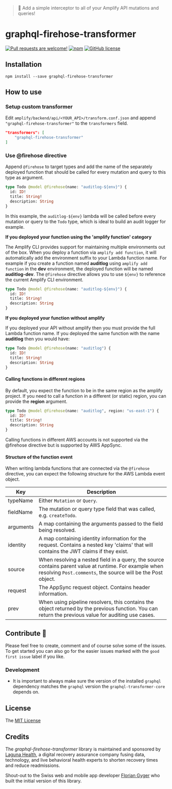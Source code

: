 > 🚒 Add a simple interceptor to all of your Amplify API mutations and queries!

# graphql-firehose-transformer

[![Pull requests are welcome!](https://img.shields.io/badge/PRs-welcome-brightgreen)](#contribute-)
[![npm](https://img.shields.io/npm/v/graphql-firehose-transformer)](https://www.npmjs.com/package/graphql-firehose-transformer)
[![GitHub license](https://img.shields.io/github/license/LaugnaHealth/graphql-firehose-transformer)](https://github.com/LaugnaHealth/graphql-firehose-transformer/blob/master/LICENSE)

## Installation

`npm install --save graphql-firehose-transformer`

## How to use

### Setup custom transformer

Edit `amplify/backend/api/<YOUR_API>/transform.conf.json` and append `"graphql-firehose-transformer"` to the `transformers` field.

```json
"transformers": [
    "graphql-firehose-transformer"
]
```

### Use @firehose directive

Append `@firehose` to target types and add the name of the separately deployed function that should be called for every mutation and query to this type as argument.

```graphql
type Todo @model @firehose(name: "auditlog-${env}") {
  id: ID!
  title: String!
  description: String
}
```

In this example, the `auditlog-${env}` lambda will be called before every mutation or query to the `Todo` type, which is ideal to build an audit logger for example.

**If you deployed your function using the 'amplify function' category**

The Amplify CLI provides support for maintaining multiple environments out of the box. When you deploy a function via `amplify add function`, it will automatically add the environment suffix to your Lambda function name. For example if you create a function named **auditlog** using `amplify add function` in the **dev** environment, the deployed function will be named **auditlog-dev**. The `@firehose` directive allows you to use `${env}` to reference the current Amplify CLI environment.

```graphql
type Todo @model @firehose(name: "auditlog-${env}") {
  id: ID!
  title: String!
  description: String
}
```

**If you deployed your function without amplify**

If you deployed your API without amplify then you must provide the full Lambda function name. If you deployed the same function with the name **auditlog** then you would have:

```graphql
type Todo @model @firehose(name: "auditlog") {
  id: ID!
  title: String!
  description: String
}
```

#### Calling functions in different regions

By default, you expect the function to be in the same region as the amplify project. If you need to call a function in a different (or static) region, you can provide the **region** argument.

```graphql
type Todo @model @firehose(name: "auditlog", region: "us-east-1") {
  id: ID!
  title: String!
  description: String
}
```

Calling functions in different AWS accounts is not supported via the @firehose directive but is supported by AWS AppSync.

#### Structure of the function event

When writing lambda functions that are connected via the `@firehose` directive, you can expect the following structure for the AWS Lambda event object.

| Key       | Description                                                                                                                                                            |
| --------- | ---------------------------------------------------------------------------------------------------------------------------------------------------------------------- |
| typeName  | Either `Mutation` or `Query`.                                                                                                                                          |
| fieldName | The mutation or query type field that was called, e.g. `createTodo`.                                                                                                   |
| arguments | A map containing the arguments passed to the field being resolved.                                                                                                     |
| identity  | A map containing identity information for the request. Contains a nested key 'claims' that will contains the JWT claims if they exist.                                 |
| source    | When resolving a nested field in a query, the source contains parent value at runtime. For example when resolving `Post.comments`, the source will be the Post object. |
| request   | The AppSync request object. Contains header information.                                                                                                               |
| prev      | When using pipeline resolvers, this contains the object returned by the previous function. You can return the previous value for auditing use cases.                   |

## Contribute 🦸

Please feel free to create, comment and of course solve some of the issues. To get started you can also go for the easier issues marked with the `good first issue` label if you like.

### Development

- It is important to always make sure the version of the installed `graphql` dependency matches the `graphql` version the `graphql-transformer-core` depends on.

## License

The [MIT License](LICENSE)

## Credits

The _graphql-firehose-transformer_ library is maintained and sponsored by [Laguna Health](https://www.lagunahealth.com/), a digital recovery assurance company fusing data, technology, and live behavioral health experts to shorten recovery times and reduce readmissions.

Shout-out to the Swiss web and mobile app developer [Florian Gyger](https://github.com/flogy) who built the initial version of this library.
